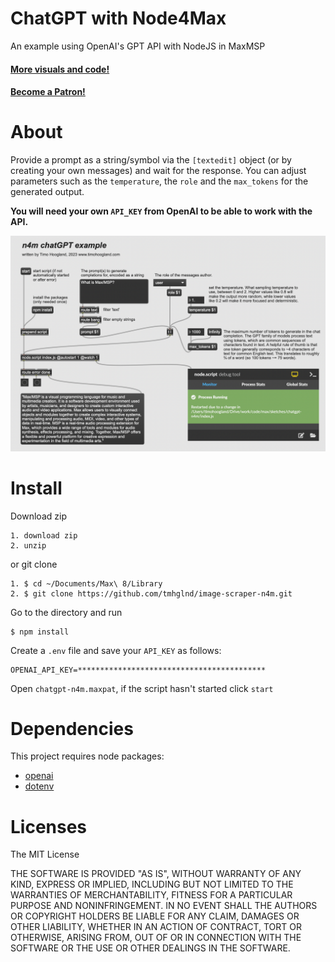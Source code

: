 # ChatGPT with Node4Max

An example using OpenAI's GPT API with NodeJS in MaxMSP

#### [More visuals and code!](http://gumroad.com/tmhglnd)

#### [Become a Patron!](https://www.patreon.com/bePatron?u=9649817)

# About

Provide a prompt as a string/symbol via the `[textedit]` object (or by creating your own messages) and wait for the response. You can adjust parameters such as the `temperature`, the `role` and the `max_tokens` for the generated output.

**You will need your own `API_KEY` from OpenAI to be able to work with the API.**

![Screenshot of the patcher](/media/screenshot.png)

# Install 

Download zip

```
1. download zip
2. unzip
```

or git clone

```
1. $ cd ~/Documents/Max\ 8/Library
2. $ git clone https://github.com/tmhglnd/image-scraper-n4m.git
```

Go to the directory and run

```
$ npm install
```

Create a `.env` file and save your `API_KEY` as follows:

```
OPENAI_API_KEY=******************************************
```

Open `chatgpt-n4m.maxpat`, if the script hasn't started click `start`

# Dependencies

This project requires node packages:

- [openai](https://www.npmjs.com/package/openai)
- [dotenv](https://www.npmjs.com/package/dotenv)

# Licenses

The MIT License

THE SOFTWARE IS PROVIDED "AS IS", WITHOUT WARRANTY OF ANY KIND, EXPRESS OR IMPLIED, INCLUDING BUT NOT LIMITED TO THE WARRANTIES OF MERCHANTABILITY, FITNESS FOR A PARTICULAR PURPOSE AND NONINFRINGEMENT. IN NO EVENT SHALL THE AUTHORS OR COPYRIGHT HOLDERS BE LIABLE FOR ANY CLAIM, DAMAGES OR OTHER LIABILITY, WHETHER IN AN ACTION OF CONTRACT, TORT OR OTHERWISE, ARISING FROM, OUT OF OR IN CONNECTION WITH THE SOFTWARE OR THE USE OR OTHER DEALINGS IN THE SOFTWARE.